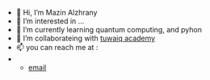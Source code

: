 - 👋 Hi, I’m Mazin Alzhrany
- 👀 I’m interested in ...
- 🌱 I’m currently learning quantum computing, and pyhon
- 💞️ I’m collaborateing with <a href="twaiq academy">tuwaiq academy</a>
- 📫 you can reach me at :
- - <a href="mailto:MazinAlzhrany@proton.me">email</a>


